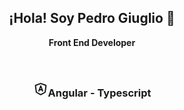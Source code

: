  <h2 align="center">¡Hola! Soy Pedro Giuglio 👋</h2>
</p>
<p align="center"><strong>Front End Developer</strong><br/></p>
<br />



<h3 align="center"><svg  xmlns="http://www.w3.org/2000/svg"  width="24"  height="24"  viewBox="0 0 24 24"  fill="none"  stroke="currentColor"  stroke-width="2"  stroke-linecap="round"  stroke-linejoin="round"  class="icon icon-tabler icons-tabler-outline icon-tabler-brand-angular"><path stroke="none" d="M0 0h24v24H0z" fill="none"/><path d="M5.428 17.245l6.076 3.471a1 1 0 0 0 .992 0l6.076 -3.471a1 1 0 0 0 .495 -.734l1.323 -9.704a1 1 0 0 0 -.658 -1.078l-7.4 -2.612a1 1 0 0 0 -.665 0l-7.399 2.613a1 1 0 0 0 -.658 1.078l1.323 9.704a1 1 0 0 0 .495 .734z" /><path d="M9 15l3 -8l3 8" /><path d="M10 13h4" /></svg>Angular - Typescript</h3>
